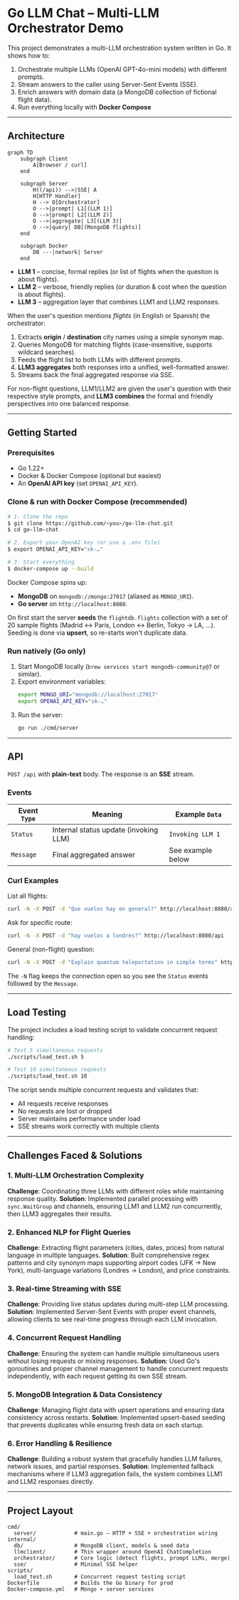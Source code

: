 # Go LLM Chat – Multi-LLM Orchestrator Demo

This project demonstrates a multi-LLM orchestration system written in Go. It shows how to:

1. Orchestrate multiple LLMs (OpenAI GPT-4o-mini models) with different prompts.
2. Stream answers to the caller using Server-Sent Events (SSE).
3. Enrich answers with domain data (a MongoDB collection of fictional flight data).
4. Run everything locally with **Docker Compose**

---

## Architecture

```mermaid
graph TD
    subgraph Client
        A[Browser / curl]
    end

    subgraph Server
        H((/api)) -->|SSE| A
        H[HTTP Handler]
        H --> O[Orchestrator]
        O -->|prompt| L1[(LLM 1)]
        O -->|prompt| L2[(LLM 2)]
        O -->|aggregate| L3[(LLM 3)]
        O -->|query| DB[(MongoDB flights)]
    end

    subgraph Docker
        DB ---|network| Server
    end
```

* **LLM 1** – concise, formal replies (or list of flights when the question is about flights).
* **LLM 2** – verbose, friendly replies (or duration & cost when the question is about flights).
* **LLM 3** – aggregation layer that combines LLM1 and LLM2 responses.

When the user's question mentions *flights* (in English or Spanish) the orchestrator:

1. Extracts **origin** / **destination** city names using a simple synonym map.
2. Queries MongoDB for matching flights (case-insensitive, supports wildcard searches).
3. Feeds the flight list to both LLMs with different prompts.
4. **LLM3 aggregates** both responses into a unified, well-formatted answer.
5. Streams back the final aggregated response via SSE.

For non-flight questions, LLM1/LLM2 are given the user's question with their respective style prompts, and **LLM3 combines** the formal and friendly perspectives into one balanced response.

---

## Getting Started

### Prerequisites

* Go 1.22+
* Docker & Docker Compose (optional but easiest)
* An **OpenAI API key** (set `OPENAI_API_KEY`).

### Clone & run with Docker Compose (recommended)

```bash
# 1. Clone the repo
$ git clone https://github.com/<you>/go-llm-chat.git
$ cd go-llm-chat

# 2. Export your OpenAI key (or use a .env file)
$ export OPENAI_API_KEY="sk-…"

# 3. Start everything
$ docker-compose up --build
```

Docker Compose spins up:

* **MongoDB** on `mongodb://mongo:27017` (aliased as `MONGO_URI`).
* **Go server** on `http://localhost:8080`.

On first start the server **seeds** the `flightdb.flights` collection with a set of 20 sample flights (Madrid ↔ Paris, London ↔ Berlin, Tokyo → LA, …). Seeding is done via **upsert**, so re-starts won't duplicate data.

### Run natively (Go only)

1. Start MongoDB locally (`brew services start mongodb-community@7` or similar).
2. Export environment variables:
   ```bash
   export MONGO_URI="mongodb://localhost:27017"
   export OPENAI_API_KEY="sk-…"
   ```
3. Run the server:
   ```bash
   go run ./cmd/server
   ```

---

## API

`POST /api` with **plain-text** body. The response is an **SSE** stream.

### Events

| Event `Type` | Meaning                               | Example `Data`                   |
|--------------|---------------------------------------|----------------------------------|
| `Status`     | Internal status update (invoking LLM) | `Invoking LLM 1`                 |
| `Message`    | Final aggregated answer               | See example below                |

### Curl Examples

List all flights:
```bash
curl -N -X POST -d "Que vuelos hay en general?" http://localhost:8080/api
```

Ask for specific route:
```bash
curl -N -X POST -d "hay vuelos a londres?" http://localhost:8080/api
```

General (non-flight) question:
```bash
curl -N -X POST -d "Explain quantum teleportation in simple terms" http://localhost:8080/api
```

The `-N` flag keeps the connection open so you see the `Status` events followed by the `Message`.

---

## Load Testing

The project includes a load testing script to validate concurrent request handling:

```bash
# Test 5 simultaneous requests
./scripts/load_test.sh 5

# Test 10 simultaneous requests  
./scripts/load_test.sh 10
```

The script sends multiple concurrent requests and validates that:
- All requests receive responses
- No requests are lost or dropped
- Server maintains performance under load
- SSE streams work correctly with multiple clients

---

## Challenges Faced & Solutions

### 1. **Multi-LLM Orchestration Complexity**
**Challenge**: Coordinating three LLMs with different roles while maintaining response quality.
**Solution**: Implemented parallel processing with `sync.WaitGroup` and channels, ensuring LLM1 and LLM2 run concurrently, then LLM3 aggregates their results.

### 2. **Enhanced NLP for Flight Queries**
**Challenge**: Extracting flight parameters (cities, dates, prices) from natural language in multiple languages.
**Solution**: Built comprehensive regex patterns and city synonym maps supporting airport codes (JFK → New York), multi-language variations (Londres → London), and price constraints.

### 3. **Real-time Streaming with SSE**
**Challenge**: Providing live status updates during multi-step LLM processing.
**Solution**: Implemented Server-Sent Events with proper event channels, allowing clients to see real-time progress through each LLM invocation.

### 4. **Concurrent Request Handling**
**Challenge**: Ensuring the system can handle multiple simultaneous users without losing requests or mixing responses.
**Solution**: Used Go's goroutines and proper channel management to handle concurrent requests independently, with each request getting its own SSE stream.

### 5. **MongoDB Integration & Data Consistency**
**Challenge**: Managing flight data with upsert operations and ensuring data consistency across restarts.
**Solution**: Implemented upsert-based seeding that prevents duplicates while ensuring fresh data on each startup.

### 6. **Error Handling & Resilience**
**Challenge**: Building a robust system that gracefully handles LLM failures, network issues, and partial responses.
**Solution**: Implemented fallback mechanisms where if LLM3 aggregation fails, the system combines LLM1 and LLM2 responses directly.

---

## Project Layout

```
cmd/
  server/            # main.go – HTTP + SSE + orchestration wiring
internal/
  db/                # MongoDB client, models & seed data
  llmclient/         # Thin wrapper around OpenAI ChatCompletion
  orchestrator/      # Core logic (detect flights, prompt LLMs, merge)
  sse/               # Minimal SSE helper
scripts/
  load_test.sh       # Concurrent request testing script
Dockerfile           # Builds the Go binary for prod
Docker-compose.yml   # Mongo + server services
```
